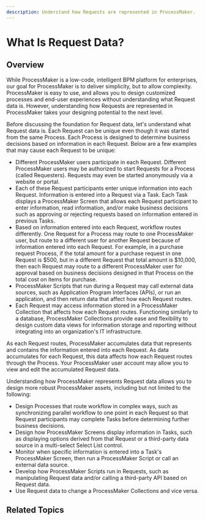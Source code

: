 ```yaml
---
description: Understand how Requests are represented in ProcessMaker.
---
```


# What Is Request Data?

## Overview

While ProcessMaker is a low-code, intelligent BPM platform for enterprises, our goal for ProcessMaker is to deliver simplicity, but to allow complexity. ProcessMaker is easy to use, and allows you to design customized processes and end-user experiences without understanding what Request data is. However, understanding how Requests are represented in ProcessMaker takes your designing potential to the next level.  


Before discussing the foundation for Request data, let's understand what Request data is. Each Request can be unique even though it was started from the same Process. Each Process is designed to determine business decisions based on information in each Request. Below are a few examples that may cause each Request to be unique:

* Different ProcessMaker users participate in each Request. Different ProcessMaker users may be authorized to start Requests for a Process \(called Requesters\). Requests may even be started anonymously via a website or portal.
* Each of these Request participants enter unique information into each Request. Information is entered into a Request via a Task. Each Task displays a ProcessMaker Screen that allows each Request participant to enter information, read information, and/or make business decisions such as approving or rejecting requests based on information entered in previous Tasks.
* Based on information entered into each Request, workflow routes differently. One Request for a Process may route to one ProcessMaker user, but route to a different user for another Request because of information entered into each Request. For example, in a purchase request Process, if the total amount for a purchase request in one Request is $500, but in a different Request that total amount is $10,000, then each Request may route to a different ProcessMaker user for approval based on business decisions designed in that Process on the total cost on items for purchase.
* ProcessMaker Scripts that run during a Request may call external data sources, such as Application Program Interfaces \(APIs\), or run an application, and then return data that affect how each Request routes.
* Each Request may access information stored in a ProcessMaker Collection that affects how each Request routes. Functioning similarly to a database, ProcessMaker Collections provide ease and flexibility to design custom data views for information storage and reporting without integrating into an organization's IT infrastructure.

As each Request routes, ProcessMaker accumulates data that represents and contains the information entered into each Request. As data accumulates for each Request, this data affects how each Request routes through the Process. Your ProcessMaker user account may allow you to view and edit the accumulated Request data.

Understanding how ProcessMaker represents Request data allows you to design more robust ProcessMaker assets, including but not limited to the following:

* Design Processes that route workflow in complex ways, such as synchronizing parallel workflow to one point in each Request so that Request participants may complete Tasks before determining further business decisions.
* Design how ProcessMaker Screens display information in Tasks, such as displaying options derived from that Request or a third-party data source in a multi-select Select List control.
* Monitor when specific information is entered into a Task's ProcessMaker Screen, then run a ProcessMaker Script or call an external data source.
* Develop how ProcessMaker Scripts run in Requests, such as manipulating Request data and/or calling a third-party API based on Request data.
* Use Request data to change a ProcessMaker Collections and vice versa.

## Related Topics



